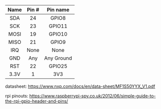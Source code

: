 | Name | Pin # | Pin name   |
|:------:|:-------:|:------------:|
| SDA  | 24    | GPIO8      |
| SCK  | 23    | GPIO11     |
| MOSI | 19    | GPIO10     |
| MISO | 21    | GPIO9      |
| IRQ  | None  | None       |
| GND  | Any   | Any Ground |
| RST  | 22    | GPIO25     |
| 3.3V | 1     | 3V3        |

datasheet: https://www.nxp.com/docs/en/data-sheet/MF1S50YYX_V1.pdf

rpi pinouts: https://www.raspberrypi-spy.co.uk/2012/06/simple-guide-to-the-rpi-gpio-header-and-pins/